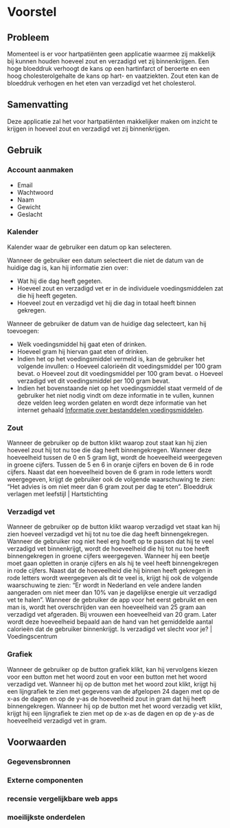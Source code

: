 # Voorstel

## Probleem
Momenteel is er voor hartpatiënten geen applicatie waarmee zij makkelijk bij kunnen houden hoeveel zout en verzadigd vet zij binnenkrijgen. Een hoge bloeddruk verhoogt de kans op een hartinfarct of beroerte en een hoog cholesterolgehalte de kans op hart- en vaatziekten. Zout eten kan de bloeddruk verhogen en het eten van verzadigd vet het cholesterol.  

## Samenvatting
Deze applicatie zal het voor hartpatiënten makkelijker maken om inzicht te krijgen in hoeveel zout en verzadigd vet zij binnenkrijgen. 

## Gebruik

### Account aanmaken
- Email
- Wachtwoord
-	Naam
-	Gewicht
-	Geslacht 

### Kalender
Kalender waar de gebruiker een datum op kan selecteren. 

Wanneer de gebruiker een datum selecteert die niet de datum van de huidige dag is, kan hij informatie zien over:
-	Wat hij die dag heeft gegeten.
-	Hoeveel zout en verzadigd vet er in de individuele voedingsmiddelen zat die hij heeft gegeten.
-	Hoeveel zout en verzadigd vet hij die dag in totaal heeft binnen gekregen. 

Wanneer de gebruiker de datum van de huidige dag selecteert, kan hij toevoegen:
-	Welk voedingsmiddel hij gaat eten of drinken.
-	Hoeveel gram hij hiervan gaat eten of drinken.
-	Indien het op het voedingsmiddel vermeld is, kan de gebruiker het volgende invullen:
  o	Hoeveel calorieën dit voedingsmiddel per 100 gram bevat. 
  o	Hoeveel zout dit voedingsmiddel per 100 gram bevat. 
  o	Hoeveel verzadigd vet dit voedingsmiddel per 100 gram bevat.
-	Indien het bovenstaande niet op het voedingsmiddel staat vermeld of de gebruiker het niet nodig vindt om deze informatie in te vullen, kunnen deze velden leeg worden gelaten en wordt deze informatie van het internet gehaald [Informatie over bestanddelen voedingsmiddelen](https://www.voedingscentrum.nl/nl/service/vraag-en-antwoord/gezonde-voeding-en-voedingsstoffen/is-verzadigd-vet-slecht-voor-je.aspx).

### Zout
Wanneer de gebruiker op de button klikt waarop zout staat kan hij zien hoeveel zout hij tot nu toe die dag heeft binnengekregen. Wanneer deze hoeveelheid tussen de 0 en 5 gram ligt, wordt de hoeveelheid weergegeven in groene cijfers. Tussen de 5 en 6 in oranje cijfers en boven de 6 in rode cijfers. Naast dat een hoeveelheid boven de 6 gram in rode letters wordt weergegeven, krijgt de gebruiker ook de volgende waarschuwing te zien: “Het advies is om niet meer dan 6 gram zout per dag te eten”. Bloeddruk verlagen met leefstijl | Hartstichting

### Verzadigd vet
Wanneer de gebruiker op de button klikt waarop verzadigd vet staat kan hij zien hoeveel verzadigd vet hij tot nu toe die dag heeft binnengekregen. Wanneer de gebruiker nog niet heel erg hoeft op te passen dat hij te veel verzadigd vet binnenkrijgt, wordt de hoeveelheid die hij tot nu toe heeft binnengekregen in groene cijfers weergegeven. Wanneer hij een beetje moet gaan opletten in oranje cijfers en als hij te veel heeft binnengekregen in rode cijfers. Naast dat de hoeveelheid die hij binnen heeft gekregen in rode letters wordt weergegeven als dit te veel is, krijgt hij ook de volgende waarschuwing te zien: “Er wordt in Nederland en vele andere landen aangeraden om niet meer dan 10% van je dagelijkse energie uit verzadigd vet te halen”. Wanneer de gebruiker de app voor het eerst gebruikt en een man is, wordt het overschrijden van een hoeveelheid van 25 gram aan verzadigd vet afgeraden. Bij vrouwen een hoeveelheid van 20 gram. Later wordt deze hoeveelheid bepaald aan de hand van het gemiddelde aantal calorieën dat de gebruiker binnenkrijgt. Is verzadigd vet slecht voor je? | Voedingscentrum

### Grafiek
Wanneer de gebruiker op de button grafiek klikt, kan hij vervolgens kiezen voor een button met het woord zout en voor een button met het woord verzadigd vet. Wanneer hij op de button met het woord zout klikt, krijgt hij een lijngrafiek te zien met gegevens van de afgelopen 24 dagen met op de x-as de dagen en op de y-as de hoeveelheid zout in gram dat hij heeft binnengekregen. Wanneer hij op de button met het woord verzadig vet klikt, krijgt hij een lijngrafiek te zien met op de x-as de dagen en op de y-as de hoeveelheid verzadigd vet in gram.


## Voorwaarden

### Gegevensbronnen

### Externe componenten

### recensie vergelijkbare web apps

### moeilijkste onderdelen




